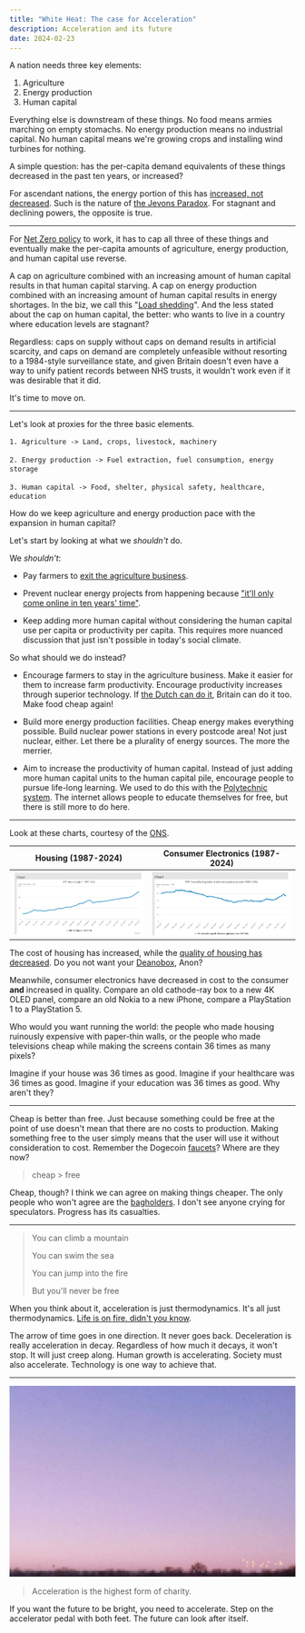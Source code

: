 ```yaml
---
title: "White Heat: The case for Acceleration"
description: Acceleration and its future
date: 2024-02-23
---
```


A nation needs three key elements:

1. Agriculture
2. Energy production
3. Human capital

Everything else is downstream of these things. No food means armies marching on
empty stomachs. No energy production means no industrial capital. No human
capital means we're growing crops and installing wind turbines for nothing.

A simple question: has the per-capita demand equivalents of these things
decreased in the past ten years, or increased?

For ascendant nations, the energy portion of this has [increased, not
decreased](https://ourworldindata.org/grapher/per-capita-energy-use?tab=chart).
Such is the nature of [the Jevons
Paradox](https://en.wikipedia.org/wiki/Jevons_paradox). For stagnant and
declining powers, the opposite is true.

---

For [Net Zero
policy](https://www.gov.uk/government/publications/net-zero-strategy) to work,
it has to cap all three of these things and eventually make the per-capita
amounts of agriculture, energy production, and human capital use reverse.

A cap on agriculture combined with an increasing amount of human capital results
in that human capital starving. A cap on energy production combined with an
increasing amount of human capital results in energy shortages. In the biz, we
call this "[Load
shedding](https://en.wikipedia.org/wiki/Demand_response#Load_shedding)". And the
less stated about the cap on human capital, the better: who wants to live in a
country where education levels are stagnant?

Regardless: caps on supply without caps on demand results in artificial
scarcity, and caps on demand are completely unfeasible without resorting to
a 1984-style surveillance state, and given Britain doesn't even have a way to
unify patient records between NHS trusts, it wouldn't work even if it was
desirable that it did.

It's time to move on.

---

Let's look at proxies for the three basic elements.

```
1. Agriculture -> Land, crops, livestock, machinery

2. Energy production -> Fuel extraction, fuel consumption, energy storage

3. Human capital -> Food, shelter, physical safety, healthcare, education
```

How do we keep agriculture and energy production pace with the expansion in
human capital?

Let's start by looking at what we *shouldn't* do.

We *shouldn't*:

* Pay farmers to [exit the agriculture
    business](https://www.gov.uk/government/publications/apply-for-a-lump-sum-payment-to-leave-or-retire-from-farming/how-to-apply-for-a-lump-sum-payment-to-leave-or-retire-from-farming).

* Prevent nuclear energy projects from happening because ["it'll only come
    online in ten
    years' time"](https://twitter.com/mlanetrain/status/1556381583585804291?lang=en).

* Keep adding more human capital without considering the human capital use per
    capita or productivity per capita. This requires more nuanced discussion
    that just isn't possible in today's social climate.

So what should we do instead?

* Encourage farmers to stay in the agriculture business. Make it easier for them
    to increase farm productivity. Encourage productivity increases through
    superior technology. If [the Dutch can do
    it](https://library.wur.nl/WebQuery/wurpubs/fulltext/498900), Britain can do
    it too. Make food cheap again!

* Build more energy production facilities. Cheap energy makes everything
    possible. Build nuclear power stations in every postcode area! Not just
    nuclear, either. Let there be a plurality of energy sources. The more the
    merrier.

* Aim to increase the productivity of human capital. Instead of just adding more
    human capital units to the human capital pile, encourage people to pursue
    life-long learning. We used to do this with the [Polytechnic
    system](https://en.wikipedia.org/wiki/Polytechnic_(United_Kingdom)). The
    internet allows people to educate themselves for free, but there is still
    more to do here.

---

Look at these charts, courtesy of the
[ONS](https://www.ons.gov.uk/economy/inflationandpriceindices#timeseries).

| Housing (1987-2024) | Consumer Electronics (1987-2024) |
| ------- | -------------------- |
| ![Housing, 1987-2024](/img/rpi-housing.webp) | ![Electrical Appliances, 1987-2024](/img/rpi-electronics.webp) |

The cost of housing has increased, while the [quality of housing has
decreased](https://www.tiktok.com/@newhomequalitycontrol/video/7043682965079084293).
Do you not want your
[Deanobox](https://twitter.com/CrossDavidB/status/1548273039376203777),
Anon?

Meanwhile, consumer electronics have decreased in cost to the consumer **and**
increased in quality. Compare an old cathode-ray box to a new 4K OLED panel,
compare an old Nokia to a new iPhone, compare a PlayStation 1 to a PlayStation
5.

Who would you want running the world: the people who made housing ruinously
expensive with paper-thin walls, or the people who made televisions cheap while
making the screens contain 36 times as many pixels?

Imagine if your house was 36 times as good. Imagine if your healthcare was 36
times as good. Imagine if your education was 36 times as good. Why aren't they?

---

Cheap is better than free. Just because something could be free at the point of
use doesn't mean that there are no costs to production. Making something free to
the user simply means that the user will use it without consideration to cost.
Remember the Dogecoin [faucets](https://bitcoinwiki.org/wiki/faucet)? Where are
they now?

> cheap > free

Cheap, though? I think we can agree on making things cheaper. The only people
who won't agree are the
[bagholders](https://en.wikipedia.org/wiki/Greater_fool_theory). I don't see
anyone crying for speculators. Progress has its casualties.

---

> You can climb a mountain
>
> You can swim the sea
>
> You can jump into the fire
>
> But you'll never be free

When you think about it, acceleration is just thermodynamics. It's all just
thermodynamics. [Life is on fire, didn't you
know](https://www.scientificamerican.com/article/a-new-physics-theory-of-life/).

The arrow of time goes in one direction. It never goes back. Deceleration is
really acceleration in decay. Regardless of how much it decays, it won't stop.
It will just creep along. Human growth is accelerating. Society must also
accelerate. Technology is one way to achieve that.

---

![A horizon made of pixels](/img/pixel-horizon.webp)

> Acceleration is the highest form of charity.

If you want the future to be bright, you need to accelerate. Step on the
accelerator pedal with both feet. The future can look after itself.
